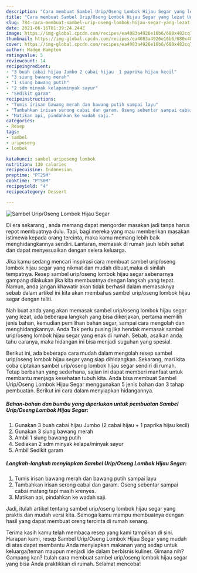 ```yaml
---
description: "Cara membuat Sambel Urip/Oseng Lombok Hijau Segar yang lezat Untuk Jualan"
title: "Cara membuat Sambel Urip/Oseng Lombok Hijau Segar yang lezat Untuk Jualan"
slug: 784-cara-membuat-sambel-urip-oseng-lombok-hijau-segar-yang-lezat-untuk-jualan
date: 2021-06-16T01:39:24.244Z
image: https://img-global.cpcdn.com/recipes/ea4083a4926e16b6/680x482cq70/sambel-uriposeng-lombok-hijau-segar-foto-resep-utama.jpg
thumbnail: https://img-global.cpcdn.com/recipes/ea4083a4926e16b6/680x482cq70/sambel-uriposeng-lombok-hijau-segar-foto-resep-utama.jpg
cover: https://img-global.cpcdn.com/recipes/ea4083a4926e16b6/680x482cq70/sambel-uriposeng-lombok-hijau-segar-foto-resep-utama.jpg
author: Madge Hampton
ratingvalue: 5
reviewcount: 14
recipeingredient:
- "3 buah cabai hijau Jumbo 2 cabai hijau  1 paprika hijau kecil"
- "3 siung bawang merah"
- "1 siung bawang putih"
- "2 sdm minyak kelapaminyak sayur"
- "Sedikit garam"
recipeinstructions:
- "Tumis irisan bawang merah dan bawang putih sampai layu"
- "Tambahkan irisan serong cabai dan garam. Oseng sebentar sampai cabai matang tapi masih krenyes."
- "Matikan api, pindahkan ke wadah saji."
categories:
- Resep
tags:
- sambel
- uriposeng
- lombok

katakunci: sambel uriposeng lombok 
nutrition: 130 calories
recipecuisine: Indonesian
preptime: "PT25M"
cooktime: "PT50M"
recipeyield: "4"
recipecategory: Dessert

---
```



![Sambel Urip/Oseng Lombok Hijau Segar](https://img-global.cpcdn.com/recipes/ea4083a4926e16b6/680x482cq70/sambel-uriposeng-lombok-hijau-segar-foto-resep-utama.jpg)

Di era  sekarang , anda memang dapat mengorder masakan jadi tanpa harus repot membuatnya dulu. Tapi, bagi mereka yang mau memberikan masakan istimewa kepada orang tercinta, maka kamu memang lebih baik menghidangkannya sendiri. Lantaran, memasak di rumah jauh lebih sehat dan dapat menyesuaikan dengan selera keluarga.

Jika kamu sedang mencari inspirasi cara membuat sambel urip/oseng lombok hijau segar yang nikmat dan mudah dibuat,maka di sinilah tempatnya. Resep sambel urip/oseng lombok hijau segar  sebenarnya gampang dilakukan jika kita membuatnya dengan langkah yang tepat. Namun, anda jangan khawatir akan tidak berhasil dalam memasaknya 
sebab dalam artikel ini kita akan membahas sambel urip/oseng lombok hijau segar dengan teliti.  



Nah buat anda yang akan memasak sambel urip/oseng lombok hijau segar yang lezat, ada beberapa langkah yang bisa dikerjakan, pertama memilih jenis bahan, kemudian pemilihan bahan segar, sampai cara mengolah dan menghidangkannya. Anda Tak perlu pusing jika hendak memasak sambel urip/oseng lombok hijau segar yang enak di rumah. Sebab, asalkan anda  tahu caranya, maka hidangan ini bisa menjadi suguhan yang spesial.

Berikut ini, ada beberapa cara mudah dalam mengolah resep sambel urip/oseng lombok hijau segar yang siap dihidangkan. Sekarang, mari kita coba ciptakan sambel urip/oseng lombok hijau segar sendiri di rumah. Tetap berbahan yang sederhana, sajian ini dapat memberi manfaat untuk membantu menjaga kesehatan tubuh kita. Anda bisa membuat Sambel Urip/Oseng Lombok Hijau Segar menggunakan 5 jenis bahan dan 3 tahap pembuatan. Berikut ini cara dalam menyiapkan hidangannya.

<!--inarticleads1-->

##### Bahan-bahan dan bumbu yang diperlukan untuk pembuatan Sambel Urip/Oseng Lombok Hijau Segar:

1. Gunakan 3 buah cabai hijau Jumbo (2 cabai hijau + 1 paprika hijau kecil)
1. Gunakan 3 siung bawang merah
1. Ambil 1 siung bawang putih
1. Sediakan 2 sdm minyak kelapa/minyak sayur
1. Ambil Sedikit garam




<!--inarticleads2-->

##### Langkah-langkah menyiapkan Sambel Urip/Oseng Lombok Hijau Segar:

1. Tumis irisan bawang merah dan bawang putih sampai layu
1. Tambahkan irisan serong cabai dan garam. Oseng sebentar sampai cabai matang tapi masih krenyes.
1. Matikan api, pindahkan ke wadah saji.




Jadi, itulah artikel tentang  sambel urip/oseng lombok hijau segar  yang praktis dan mudah versi kita. Semoga kamu mampu membuatnya dengan hasil yang dapat membuat oreng tercinta di rumah senang. 

Terima kasih kamu telah membaca resep yang kami tampilkan di sini. Harapan kami, resep  Sambel Urip/Oseng Lombok Hijau Segar yang mudah di atas dapat membantu Anda menyiapkan makanan yang sedap untuk keluarga/teman maupun menjadi ide dalam berbisnis kuliner. Gimana nih? Gampang kan? Itulah cara membuat sambel urip/oseng lombok hijau segar yang bisa Anda praktikkan di rumah. Selamat mencoba!

